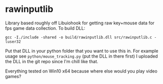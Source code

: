 # rawinputlib
Library based roughly off Libuiohook for getting raw key+mouse data for fps game data collection.
To build DLL:
```
gcc -I./include -shared -o build/rawinputlib.dll src/rawinputlib.c -luser32
```
Put that DLL in your python folder that you want to use this in.
For example usage see `python/mouse_tracking.py` (put the DLL in there first)
I uploaded the DLL in the git repo since I'm chill like that.

Everything tested on Win10 x64 because where else would you play video games?